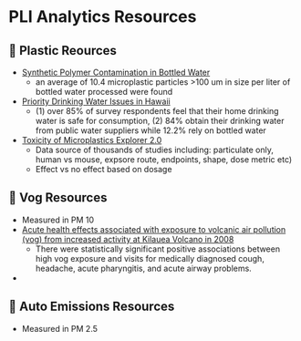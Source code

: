 # PLI Analytics Resources

## 🚰 Plastic Reources

- [Synthetic Polymer Contamination in Bottled Water](https://www.frontiersin.org/journals/chemistry/articles/10.3389/fchem.2018.00407/full)
  - an average of 10.4 microplastic particles >100 um in size per liter of bottled water processed were found
- [Priority Drinking Water Issues in Hawaii](https://open.clemson.edu/joe/vol50/iss2/71/)
  - (1) over 85% of survey respondents feel that their home drinking water is safe for consumption, (2) 84% obtain their drinking water from public water suppliers while 12.2% rely on bottled water
 - [Toxicity of Microplastics Explorer 2.0](https://sccwrp.shinyapps.io/human_mp_tox_shiny-/)
   - Data source of thousands of studies including: particulate only, human vs mouse, expsore route, endpoints, shape, dose metric etc)
   - Effect vs no effect based on dosage
  
## 🌋 Vog Resources
- Measured in PM 10
- [Acute health effects associated with exposure to volcanic air pollution (vog) from increased activity at Kilauea Volcano in 2008](https://sci-hub.ru/https://doi.org/10.1080/15287394.2010.497440)
  - There were statistically significant positive associations between high vog exposure and visits for medically diagnosed cough, headache, acute pharyngitis, and acute airway problems.
- 


## 🚗 Auto Emissions Resources
- Measured in PM 2.5
